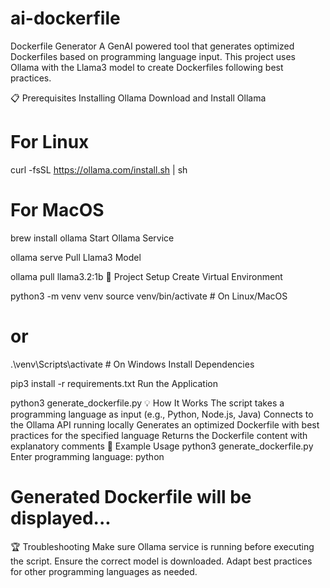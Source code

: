# ai-dockerfile
Dockerfile Generator
A GenAI powered tool that generates optimized Dockerfiles based on programming language input. This project uses Ollama with the Llama3 model to create Dockerfiles following best practices.

📋 Prerequisites
Installing Ollama
Download and Install Ollama

# For Linux
curl -fsSL https://ollama.com/install.sh | sh

# For MacOS
brew install ollama
Start Ollama Service

ollama serve
Pull Llama3 Model

ollama pull llama3.2:1b
🚀 Project Setup
Create Virtual Environment

python3 -m venv venv
source venv/bin/activate  # On Linux/MacOS
# or
.\venv\Scripts\activate  # On Windows
Install Dependencies

pip3 install -r requirements.txt
Run the Application

python3 generate_dockerfile.py
💡 How It Works
The script takes a programming language as input (e.g., Python, Node.js, Java)
Connects to the Ollama API running locally
Generates an optimized Dockerfile with best practices for the specified language
Returns the Dockerfile content with explanatory comments
📝 Example Usage
python3 generate_dockerfile.py
Enter programming language: python
# Generated Dockerfile will be displayed...
🏆 Troubleshooting
Make sure Ollama service is running before executing the script.
Ensure the correct model is downloaded.
Adapt best practices for other programming languages as needed.
